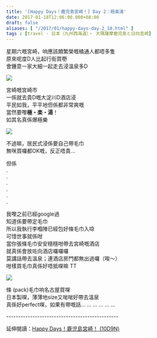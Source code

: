 ```yaml
---
title: '[Happy Days！鹿児島宮崎！] Day 2：極楽湯'
date: 2017-01-18T12:06:00.000+08:00
draft: false
aliases: [ "/2017/01/happy-days-day-2_18.html" ]
tags : [travel - 日本（九州西海道）・ 大隅薩摩鹿児島と日向宮崎]
---
```


星期六嘅宮崎，响應該頗繁榮嘅橘通人都唔多隻  
原來呢度D人比起行街買嘢  
會鍾意一家大細一起走去浸溫泉多D  

[![](https://c1.staticflickr.com/1/571/31375185183_14b945c6fb_z.jpg)](https://c1.staticflickr.com/1/571/31375185183_14b945c6fb_z.jpg)

宮崎嘅宮崎市  
一係就去貴D嘅大淀川D酒店浸  
平民如我，平平地但係都非常爽嘅  
當然要嚟**極・楽・湯**！  
如其名真係爆極樂  

[![](https://c1.staticflickr.com/1/509/31830175290_88c4f7cc1d_z.jpg)](https://c1.staticflickr.com/1/509/31830175290_88c4f7cc1d_z.jpg)

不過嘛，居民式浸係要自己帶毛巾  
無咪買囉都OK嘅，反正唔貴...  
  
但係  
.  
.  
.  
.  
.  
.  
  
我嚟之前已經google過  
知道係要帶定毛巾  
所以我執行李嗰陣已經包好條毛巾入喼  
可惜世事就係咁  
當你張條毛巾安安穩穩咁帶去宮崎嘅酒店  
就真係會放咗向酒店囉囉囉  
莫講話帶去溫泉；連酒店房門都無出過囉（唉～）  
咁樣買毛巾真係好唔抵㗎嘛 TT  

[![](https://c1.staticflickr.com/1/310/31395586683_f996889384_z.jpg)](https://c1.staticflickr.com/1/310/31395586683_f996889384_z.jpg)

條 (pack)毛巾响名古屋買㗎  
日本製㗎，薄薄地size又啱啱好帶去溫泉  
真係好perfect㗎，如果有帶嘅話... ... ... ... ... ...  
  
\-----------------------------------------------  
  
延伸閱讀：[Happy Days！鹿児島宮崎！ (10D9N)](http://www.hidie.net/2017/06/happy-days10d9n.html)